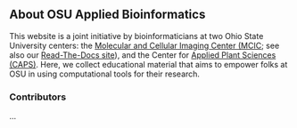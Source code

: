 
## About OSU Applied Bioinformatics

This website is a joint initiative by bioinformaticians at two Ohio State University centers:
the [Molecular and Cellular Imaging Center (MCIC](https://mcic.osu.edu/); see also our [Read-The-Docs site](https://mcbl.readthedocs.io/)),
and the Center for [Applied Plant Sciences (CAPS)](https://caps.osu.edu/).
Here, we collect educational material that aims to empower folks at OSU in using computational tools for their research.

### Contributors

...


<br/> <br/> <br/> <br/>
